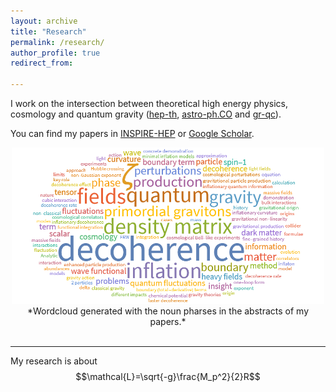 ```yaml
---
layout: archive
title: "Research"
permalink: /research/
author_profile: true
redirect_from:

---
```

I work on the intersection between theoretical high energy physics, cosmology and quantum gravity ([hep-th](https://arxiv.org/list/hep-th/recent), [astro-ph.CO](https://arxiv.org/list/astro-ph.CO/recent) and [gr-qc](https://arxiv.org/list/gr-qc/recent)).

You can find my papers in [INSPIRE-HEP](https://inspirehep.net/authors/1512636) or [Google Scholar](https://scholar.google.com/citations?user=YTBV9l4AAAAJ&hl=en).


<center>
<img src="/images/wordcloud_research.png" width="500">
</center>
<center>
*Wordcloud generated with the noun pharses in the abstracts of my papers.*
</center>

<br>

---


My research is about $$\mathcal{L}=\sqrt{-g}\frac{M_p^2}{2}R$$
